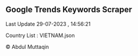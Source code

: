 

## Google Trends Keywords Scraper 
 
Last Update 29-07-2023 , 14:56:21

Country List :
VIETNAM.json



© Abdul Muttaqin 
